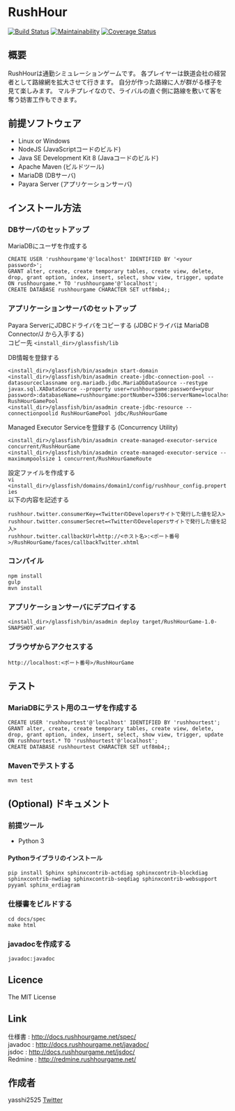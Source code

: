 RushHour
========

[![Build Status](https://travis-ci.org/yasshi2525/rushhourgame.svg?branch=master)](https://travis-ci.org/yasshi2525/rushhourgame) [![Maintainability](https://api.codeclimate.com/v1/badges/0e904c469067072e0afd/maintainability)](https://codeclimate.com/github/yasshi2525/rushhourgame/maintainability) [![Coverage Status](https://coveralls.io/repos/github/yasshi2525/rushhourgame/badge.svg?branch=master)](https://coveralls.io/github/yasshi2525/rushhourgame?branch=master)

## 概要

RushHourは通勤シミュレーションゲームです。
各プレイヤーは鉄道会社の経営者として路線網を拡大させて行きます。
自分が作った路線に人が群がる様子を見て楽しみます。
マルチプレイなので、ライバルの直ぐ側に路線を敷いて客を奪う妨害工作もできます。

## 前提ソフトウェア

- Linux or Windows
- NodeJS (JavaScriptコードのビルド)
- Java SE Development Kit 8 (Javaコードのビルド)
- Apache Maven (ビルドツール)
- MariaDB (DBサーバ)
- Payara Server (アプリケーションサーバ)

## インストール方法

### DBサーバのセットアップ

MariaDBにユーザを作成する

```
CREATE USER 'rushhourgame'@'localhost' IDENTIFIED BY '<your password>';  
GRANT alter, create, create temporary tables, create view, delete, drop, grant option, index, insert, select, show view, trigger, update ON rushhourgame.* TO 'rushhourgame'@'localhost';  
CREATE DATABASE rushhourgame CHARACTER SET utf8mb4;;  
```

### アプリケーションサーバのセットアップ

Payara ServerにJDBCドライバをコピーする (JDBCドライバは MariaDB Connector/J から入手する)  
コピー先 `<install_dir>/glassfish/lib`

DB情報を登録する  
```
<install_dir>/glassfish/bin/asadmin start-domain  
<install_dir>/glassfish/bin/asadmin create-jdbc-connection-pool --datasourceclassname org.mariadb.jdbc.MariaDbDataSource --restype javax.sql.XADataSource --property user=rushhourgame:password=<your password>:databaseName=rushhourgame:portNumber=3306:serverName=localhost RushHourGamePool  
<install_dir>/glassfish/bin/asadmin create-jdbc-resource --connectionpoolid RushHourGamePool jdbc/RushHourGame  
```

Managed Executor Serviceを登録する (Concurrency Utility)  
```
<install_dir>/glassfish/bin/asadmin create-managed-executor-service concurrent/RushHourGame  
<install_dir>/glassfish/bin/asadmin create-managed-executor-service --maximumpoolsize 1 concurrent/RushHourGameRoute  
```

設定ファイルを作成する  
`vi <install_dir>/glassfish/domains/domain1/config/rushhour_config.properties`  
以下の内容を記述する
```
rushhour.twitter.consumerKey=<TwitterのDevelopersサイトで発行した値を記入>  
rushhour.twitter.consumerSecret=<TwitterのDevelopersサイトで発行した値を記入>  
rushhour.twitter.callbackUrl=http://<ホスト名>:<ポート番号>/RushHourGame/faces/callbackTwitter.xhtml  
```

### コンパイル

```
npm install  
gulp  
mvn install  
```

### アプリケーションサーバにデプロイする

```
<install_dir>/glassfish/bin/asadmin deploy target/RushHourGame-1.0-SNAPSHOT.war
```

### ブラウザからアクセスする

```http://localhost:<ポート番号>/RushHourGame```

## テスト

### MariaDBにテスト用のユーザを作成する

```
CREATE USER 'rushhourtest'@'localhost' IDENTIFIED BY 'rushhourtest';  
GRANT alter, create, create temporary tables, create view, delete, drop, grant option, index, insert, select, show view, trigger, update ON rushhourtest.* TO 'rushhourtest'@'localhost';  
CREATE DATABASE rushhourtest CHARACTER SET utf8mb4;;  
```

### Mavenでテストする

```mvn test```

## (Optional) ドキュメント

### 前提ツール

- Python 3  

#### Pythonライブラリのインストール  

```
pip install Sphinx sphinxcontrib-actdiag sphinxcontrib-blockdiag sphinxcontrib-nwdiag sphinxcontrib-seqdiag sphinxcontrib-websupport pyyaml sphinx_erdiagram  
```

### 仕様書をビルドする

```
cd docs/spec  
make html  
```

### javadocを作成する

```javadoc:javadoc```

## Licence

The MIT License

## Link

仕様書  : <http://docs.rushhourgame.net/spec/>  
javadoc : <http://docs.rushhourgame.net/javadoc/>  
jsdoc : <http://docs.rushhourgame.net/jsdoc/>  
Redmine : <http://redmine.rushhourgame.net/>  

## 作成者

yasshi2525 [Twitter](https://twitter.com/yasshi2525)
